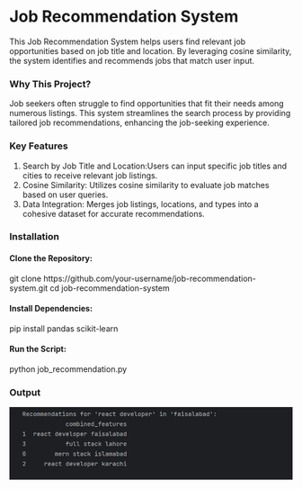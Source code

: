 <h1>Job Recommendation System</h1>

This Job Recommendation System helps users find relevant job opportunities based on job title and location. By leveraging cosine similarity, the system identifies and recommends jobs that match user input.

<h3>Why This Project?</h3>
Job seekers often struggle to find opportunities that fit their needs among numerous listings. This system streamlines the search process by providing tailored job recommendations, enhancing the job-seeking experience.

<h3>Key Features</h3>
<ol>
<li>Search by Job Title and Location:Users can input specific job titles and cities to receive relevant job listings.</li>
<li>Cosine Similarity: Utilizes cosine similarity to evaluate job matches based on user queries.</li>
<li>Data Integration: Merges job listings, locations, and types into a cohesive dataset for accurate recommendations.</li>
</ol>

<h3>Installation</h3>
<h4>Clone the Repository:</h4>
git clone https://github.com/your-username/job-recommendation-system.git
cd job-recommendation-system

<h4>Install Dependencies:</h4>
pip install pandas scikit-learn

<h4>Run the Script:</h4>
python job_recommendation.py

<h3>Output</h3>
<img src="./Capture.PNG">
